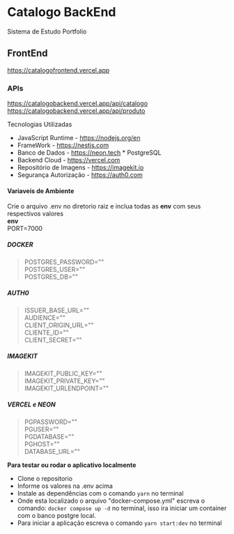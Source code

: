 # Catalogo BackEnd

Sistema de Estudo Portfolio

## FrontEnd
https://catalogofrontend.vercel.app

### APIs
https://catalogobackend.vercel.app/api/catalogo   
https://catalogobackend.vercel.app/api/produto

Tecnologias Utilizadas
- JavaScript Runtime - https://nodejs.org/en
- FrameWork - https://nestjs.com
- Banco de Dados - https://neon.tech * PostgreSQL  
- Backend Cloud - https://vercel.com
- Repositório de Imagens - https://imagekit.io
- Segurança Autorização - https://auth0.com

#### Variaveis de Ambiente
Crie o arquivo .env no diretorio raiz e inclua todas as **env** com seus respectivos valores   
**env**   
PORT=7000   
##### DOCKER
>POSTGRES_PASSWORD=""  
POSTGRES_USER=""  
POSTGRES_DB=""  

##### AUTH0
> ISSUER_BASE_URL=""  
AUDIENCE=""  
CLIENT_ORIGIN_URL=""  
CLIENTE_ID=""  
CLIENT_SECRET=""  

##### IMAGEKIT
> IMAGEKIT_PUBLIC_KEY=""  
IMAGEKIT_PRIVATE_KEY=""  
IMAGEKIT_URLENDPOINT=""  

##### VERCEL e NEON
> PGPASSWORD=""  
PGUSER=""  
PGDATABASE=""  
PGHOST=""  
DATABASE_URL=""  

**Para testar ou rodar o aplicativo localmente**
- Clone o repositorio
- Informe os valores na .env acima
- Instale as dependências com o comando `yarn` no terminal
- Onde esta localizado o arquivo "docker-compose.yml" escreva o comando:
`docker compose up -d` no terminal, isso ira iniciar um container com o banco postgre local.
- Para iniciar a aplicação escreva o comando `yarn start:dev` no terminal